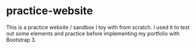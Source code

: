 # practice-website

This is a practice website / sandbox I toy with from scratch.  I used it to test out some elements and practice before implementing my portfolio with Bootstrap 3.
